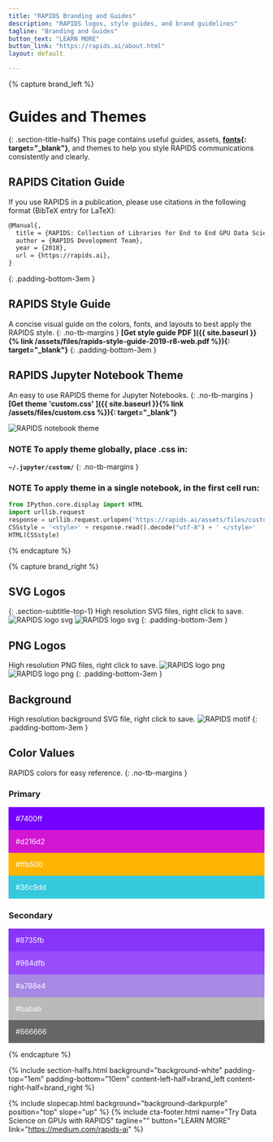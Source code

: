 ```yaml
---
title: "RAPIDS Branding and Guides"
description: "RAPIDS logos, style guides, and brand guidelines"
tagline: "Branding and Guides"
button_text: "LEARN MORE"
button_link: "https://rapids.ai/about.html"
layout: default

---
```


{% capture brand_left %}
# Guides and Themes
{: .section-title-halfs}
This page contains useful guides, assets, **[fonts](https://fonts.google.com/specimen/Open+Sans){: target="_blank"}**, and themes to help you style RAPIDS communications consistently and clearly. 

## <i class="far fa-bookmark"></i> RAPIDS Citation Guide
If you use RAPIDS in a publication, please use citations in the following format (BibTeX entry for LaTeX):
```tex
@Manual{,
  title = {RAPIDS: Collection of Libraries for End to End GPU Data Science},
  author = {RAPIDS Development Team},
  year = {2018},
  url = {https://rapids.ai},
}
```
{: .padding-bottom-3em }


## <i class="fas fa-book"></i> RAPIDS Style Guide
A concise visual guide on the colors, fonts, and layouts to best apply the RAPIDS style. 
{: .no-tb-margins }
**[Get style guide PDF <i class="fas fa-angle-double-right"></i>]({{ site.baseurl }}{% link /assets/files/rapids-style-guide-2019-r8-web.pdf %}){: target="_blank"}** 
{: .padding-bottom-3em }

## <i class="fab fa-css3"></i> RAPIDS Jupyter Notebook Theme
An easy to use RAPIDS theme for Jupyter Notebooks.
{: .no-tb-margins }
**[Get theme 'custom.css' <i class="fas fa-angle-double-right"></i>]({{ site.baseurl }}{% link /assets/files/custom.css %}){: target="_blank"}**

<img class="half-image-center" src="{{ site.baseurl }}{% link /assets/images/RAPIDStheme.png %}" alt="RAPIDS notebook theme">


### **NOTE** To apply theme globally, place .css in:
<i class="far fa-folder-open"></i> **`~/.jupyter/custom/`**
{: .no-tb-margins }

### **NOTE** To apply theme in a single notebook, in the first cell run:
```python
from IPython.core.display import HTML
import urllib.request
response = urllib.request.urlopen('https://rapids.ai/assets/files/custom.css')
CSSstyle = '<style>' + response.read().decode("utf-8") + ' </style>'
HTML(CSSstyle)
```
<!-- from https://gist.github.com/rlabbe/0a88151bbf3b4198151f -->

{% endcapture %}

{% capture brand_right %}
## <i class="fas fa-vector-square"></i> SVG Logos
{: .section-subtitle-top-1}
High resolution SVG files, right click to save.
<img class="half-image" src="{{ site.baseurl }}{% link /assets/images/RAPIDS-logo-purple.svg %}" alt="RAPIDS logo svg">
<img class="half-image" src="{{ site.baseurl }}{% link /assets/images/RAPIDS-logo-white.svg %}" alt="RAPIDS logo svg">
{: .padding-bottom-3em }


## <i class="far fa-file-image"></i> PNG Logos
High resolution PNG files, right click to save.
<img class="half-image" src="{{ site.baseurl }}{% link /assets/images/RAPIDS-logo-purple.png %}" alt="RAPIDS logo png">
<img class="half-image" src="{{ site.baseurl }}{% link /assets/images/RAPIDS-logo-white.png %}" alt="RAPIDS logo png">
{: .padding-bottom-3em }


## <i class="far fa-image"></i> Background
High resolution background SVG file, right click to save.
<img class="full-image" src="{{ site.baseurl }}{% link /assets/images/header-bg.svg %}" alt="RAPIDS motif">
{: .padding-bottom-3em }


## <i class="fas fa-palette"></i> Color Values
RAPIDS colors for easy reference.
{: .no-tb-margins }
### **Primary**
<div class="full-image" style="background-color:#7400ff; color: white; padding: 1em">#7400ff</div>
<div class="full-image" style="background-color:#d216d2; color: white; padding: 1em">#d216d2</div>
<div class="full-image" style="background-color:#ffb500; color: white; padding: 1em">#ffb500</div>
<div class="full-image" style="background-color:#36c9dd; color: white; padding: 1em">#36c9dd</div>

### **Secondary**
<div class="full-image" style="background-color:#8735fb; color: white; padding: 1em">#8735fb</div>
<div class="full-image" style="background-color:#984dfb; color: white; padding: 1em">#984dfb</div>
<div class="full-image" style="background-color:#a788e4; color: white; padding: 1em">#a788e4</div>
<div class="full-image" style="background-color:#bababc; color: white; padding: 1em">#babab</div>
<div class="full-image" style="background-color:#666666; color: white; padding: 1em">#666666</div>

{% endcapture %}


{% include section-halfs.html
    background="background-white" 
    padding-top="1em" padding-bottom="10em" 
    content-left-half=brand_left 
    content-right-half=brand_right
%} 

{% include slopecap.html 
    background="background-darkpurple" 
    position="top" 
    slope="up"
%}
{% include cta-footer.html 
name="Try Data Science on GPUs with RAPIDS" 
tagline=""
button="LEARN MORE"
link="https://medium.com/rapids-ai"
%}


